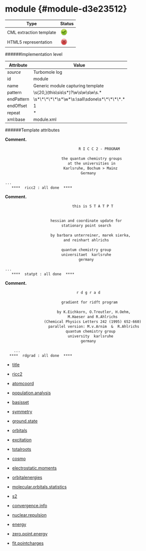 # module {#module-d3e23512}


| Type                                                                                                                                                | Status                                                                                                                                              |
|----|----|
| CML extraction template                                                                                                                             | ![](/imgs/Total.png)                                                                                                                                |
| HTML5 representation                                                                                                                                | ![](/imgs/None.png)                                                                                                                                 |

######Implementation level

| Attribute                                                                                                                                           | Value                                                                                                                                               |
|----|----|
| *source*                                                                                                                                            | Turbomole log                                                                                                                                       |
| id                                                                                                                                                  | module                                                                                                                                              |
| name                                                                                                                                                | Generic module capturing template                                                                                                                   |
| pattern                                                                                                                                             | \\s{20,}(this\\sis\\s\*)?\\w\\s\\w\\s\\w\\s.\*                                                                                                      |
| endPattern                                                                                                                                          | \\s\*\\\*\\\*\\\*\\\*\\s\*\\w\*\\s:\\sall\\sdone\\s\*\\\*\\\*\\\*\\\*.\*                                                                            |
| endOffset                                                                                                                                           | 1                                                                                                                                                   |
| repeat                                                                                                                                              | \*                                                                                                                                                  |
| xml:base                                                                                                                                            | module.xml                                                                                                                                          |

######Template attributes

**Comment.**

                                      R I C C 2 - PROGRAM

                              the quantum chemistry groups
                                 at the universities in
                               Karlsruhe, Bochum > Mainz
                                       Germany

    ...
       ****  ricc2 : all done  ****
        

**Comment.**

                                   this is S T A T P T


                         hessian and coordinate update for
                              stationary point search

                         by barbara unterreiner, marek sierka,
                               and reinhart ahlrichs

                              quantum chemistry group
                              universitaet  karlsruhe
                                      germany

    ...
       ****  statpt : all done  ****
        

**Comment.**

        
                                     r d g r a d

                              gradient for ridft program

                            by K.Eichkorn, O.Treutler, H.Oehm,
                                 M.Haeser and R.Ahlrichs
                      (Chemical Physics Letters 242 (1995) 652-660)
                        parallel version: M.v.Arnim  &  R.Ahlrichs
                                quantum chemistry group
                                 university  karlsruhe
                                       germany

        ...
      ****  rdgrad : all done  ****
        
        

-   [title](/out/md/cml/turbomole_log/title-d3e23525.md)

<!-- -->

-   [ricc2](/out/md/cml/turbomole_log/ricc2-d3e23552.md)

<!-- -->

-   [atomcoord](/out/md/cml/turbomole_log/atomcoord-d3e23579.md)

<!-- -->

-   [population.analysis](/out/md/cml/turbomole_log/population.analysis-d3e23974.md)

<!-- -->

-   [basisset](/out/md/cml/turbomole_log/basisset-d3e24211.md)

<!-- -->

-   [symmetry](/out/md/cml/turbomole_log/symmetry-d3e24268.md)

<!-- -->

-   [ground.state](/out/md/cml/turbomole_log/ground.state-d3e24322.md)

<!-- -->

-   [orbitals](/out/md/cml/turbomole_log/orbitals-d3e24347.md)

<!-- -->

-   [excitation](/out/md/cml/turbomole_log/excitation-d3e24425.md)

<!-- -->

-   [totalroots](/out/md/cml/turbomole_log/totalroots-d3e24703.md)

<!-- -->

-   [cosmo](/out/md/cml/turbomole_log/cosmo-d3e24713.md)

<!-- -->

-   [electrostatic.moments](/out/md/cml/turbomole_log/electrostatic.moments-d3e25300.md)

<!-- -->

-   [orbitalenergies](/out/md/cml/turbomole_log/orbitalenergies-d3e25456.md)

<!-- -->

-   [molecular.orbitals.statistics](/out/md/cml/turbomole_log/molecular.orbitals.statistics-d3e25913.md)

<!-- -->

-   [s2](/out/md/cml/turbomole_log/s2-d3e25970.md)

<!-- -->

-   [convergence.info](/out/md/cml/turbomole_log/convergence.info-d3e25992.md)

<!-- -->

-   [nuclear.repulsion](/out/md/cml/turbomole_log/nuclear.repulsion-d3e26143.md)

<!-- -->

-   [energy](/out/md/cml/turbomole_log/energy-d3e26177.md)

<!-- -->

-   [zero.point.energy](/out/md/cml/turbomole_log/zero.point.energy-d3e26276.md)

<!-- -->

-   [fit.pointcharges](/out/md/cml/turbomole_log/fit.pointcharges-d3e26303.md)
